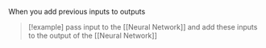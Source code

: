 When you add previous inputs to outputs
> [!example] pass input to the [[Neural Network]] and add these inputs to the output of the [[Neural Network]]
